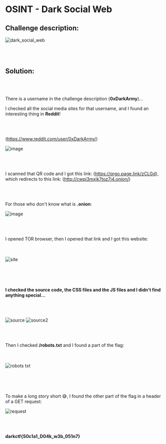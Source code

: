 # OSINT - Dark Social Web



## Challenge description:
![dark_social_web](https://user-images.githubusercontent.com/70543460/94454704-dd1ad480-01ba-11eb-8193-c5f2eb87039d.png)


<br/><br/>
## Solution:
<br/><br/>

There is a username in the challenge description (**0xDarkArmy**)...

I checked all the social media sites for that username, and I found an interesting thing in **Reddit**!

<br/><br/>

(https://www.reddit.com/user/0xDarkArmy/)

![image](https://user-images.githubusercontent.com/70543460/94455063-54506880-01bb-11eb-8858-0dd643ca1fd8.png)

<br/><br/>

I scanned that QR code and I got this link: (https://qrgo.page.link/zCLGd), which redirects to this link: (http://cwpi3mxjk7toz7i4.onion/)

<br/><br/>

For those who don't know what is **.onion**:

![image](https://user-images.githubusercontent.com/70543460/94455578-e9536180-01bb-11eb-9b41-c27b32140399.png)

<br/><br/>

I opened TOR browser, then I opened that link and I got this website:

<br/><br/>
![site](https://user-images.githubusercontent.com/70543460/94456114-19026980-01bc-11eb-8ab9-95f62c7ce80f.png)
<br/><br/>

<br/><br/>

**I checked the source code, the CSS files and the JS files and I didn't find anything special...**

<br/><br/>

![source](https://user-images.githubusercontent.com/70543460/94456729-48b17180-01bc-11eb-8c68-3299a9fce1d3.png)
![source2](https://user-images.githubusercontent.com/70543460/94456731-49e29e80-01bc-11eb-82ca-8a487e9dbf95.png)


<br/><br/>

Then I checked **/robots.txt** and I found a part of the flag:

<br/><br/>
![robots txt](https://user-images.githubusercontent.com/70543460/94456993-a645be00-01bc-11eb-8e63-4f56f1c85ec6.png)
<br/><br/>

<br/><br/>

To make a long story short 😅, I found the other part of the flag in a header of a GET request:

![request](https://user-images.githubusercontent.com/70543460/94457570-6a5f2880-01bd-11eb-9e74-015ed3f1151d.png)

<br/><br/>

**darkctf{S0c1a1_D04k_w3b_051n7}**
